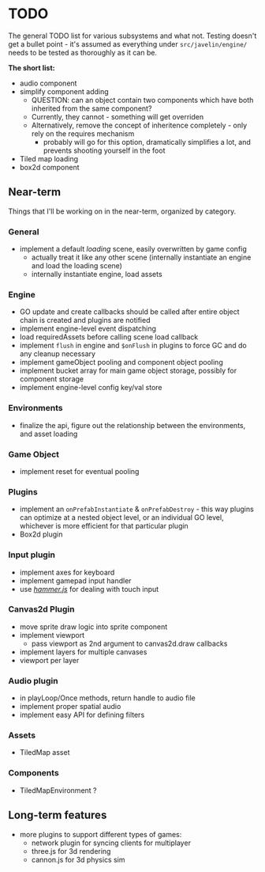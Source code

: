 # TODO #

The general TODO list for various subsystems and what not.  Testing doesn't get a bullet point - it's assumed as everything under `src/javelin/engine/` needs to be tested as thoroughly as it can be.

**The short list:**

* audio component
* simplify component adding
    * QUESTION: can an object contain two components which have both inherited from the same component?
    * Currently, they cannot - something will get overriden
    * Alternatively, remove the concept of inheritence completely - only rely on the requires mechanism
        * probably will go for this option, dramatically simplifies a lot, and prevents shooting yourself in the foot
* Tiled map loading
* box2d component

## Near-term ##

Things that I'll be working on in the near-term, organized by category.

### General ###

* implement a default *loading* scene, easily overwritten by game config
    * actually treat it like any other scene (internally instantiate an engine and load the loading scene)
    * internally instantiate engine, load assets

### Engine ###

* GO update and create callbacks should be called after entire object chain is created and plugins are notified
* implement engine-level event dispatching
* load requiredAssets before calling scene load callback
* implement `flush` in engine and `$onFlush` in plugins to force GC and do any cleanup necessary
* implement gameObject pooling and component object pooling
* implement bucket array for main game object storage, possibly for component storage
* implement engine-level config key/val store

### Environments ###

* finalize the api, figure out the relationship between the environments, and asset loading

### Game Object ###

* implement reset for eventual pooling

### Plugins ###

* implement an `onPrefabInstantiate` & `onPrefabDestroy` - this way plugins can optimize at a nested object level, or an
individual GO level, whichever is more efficient for that particular plugin
* Box2d plugin

### Input plugin ###

* implement axes for keyboard
* implement gamepad input handler
* use [*hammer.js*](https://github.com/EightMedia/hammer.js/) for dealing with touch input

### Canvas2d Plugin ###

* move sprite draw logic into sprite component
* implement viewport
    * pass viewport as 2nd argument to canvas2d.draw callbacks
* implement layers for multiple canvases
* viewport per layer

### Audio plugin ###

* in playLoop/Once methods, return handle to audio file
* implement proper spatial audio
* implement easy API for defining filters

### Assets ###

* TiledMap asset

### Components ###

* TiledMapEnvironment ?

## Long-term features ##

* more plugins to support different types of games:
    * network plugin for syncing clients for multiplayer
    * three.js for 3d rendering
    * cannon.js for 3d physics sim
